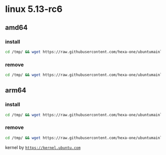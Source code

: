 # linux 5.13-rc6

## amd64

### install
```bash
cd /tmp/ && wget https://raw.githubusercontent.com/hexa-one/ubuntumainline/main/catalog/5.13-rc6/install.sh && chmod +x install.sh && sudo ./install.sh -amd
```
### remove
```bash
cd /tmp/ && wget https://raw.githubusercontent.com/hexa-one/ubuntumainline/main/catalog/5.13-rc6/install.sh && chmod +x install.sh && sudo ./install.sh -r
```
## arm64

### install
```bash
cd /tmp/ && wget https://raw.githubusercontent.com/hexa-one/ubuntumainline/main/catalog/5.13-rc6/install.sh && chmod +x install.sh && sudo ./install.sh -arm
```
### remove
```bash
cd /tmp/ && wget https://raw.githubusercontent.com/hexa-one/ubuntumainline/main/catalog/5.13-rc6/install.sh && chmod +x install.sh && sudo ./install.sh -r
```


kernel by [`https://kernel.ubuntu.com`](https://kernel.ubuntu.com/)

